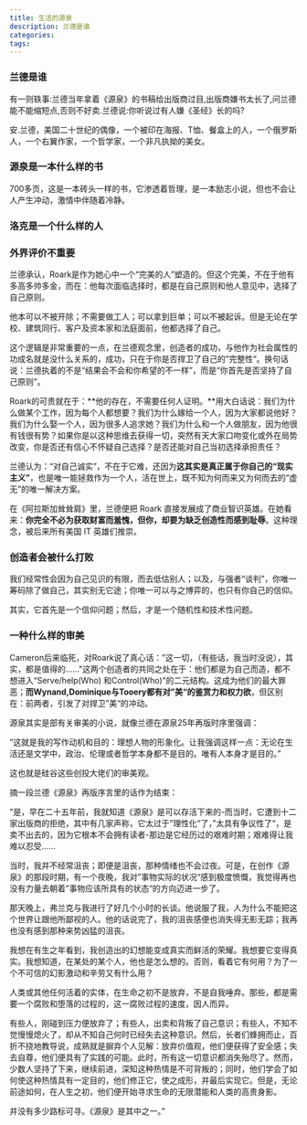 ```yaml
---
title: 生活的源泉
description: 兰德是谁
categories:
tags:
---
```


### 兰德是谁

有一则轶事:兰德当年拿着《源泉》的书稿给出版商过目,出版商嫌书太长了,问兰德能不能缩短点,否则不好卖.兰德说:你听说过有人嫌《圣经》长的吗?

安.兰德，美国二十世纪的偶像，一个被印在海报、T恤、餐盒上的人，一个俄罗斯人，一个右翼作家，一个哲学家，一个非凡执拗的美女。



### 源泉是一本什么样的书

700多页，这是一本砖头一样的书，它渗透着哲理，是一本励志小说，但也不会让人产生冲动，激情中伴随着冷静。



### 洛克是一个什么样的人





### 外界评价不重要

兰德承认，Roark是作为她心中一个“完美的人”塑造的。但这个完美，不在于他有多高多帅多金，而在：他每次面临选择时，都是在自己原则和他人意见中，选择了自己原则。

他本可以不被开除；不需要做工人；可以拿到巨单；可以不被起诉。但是无论在学校、建筑同行、客户及资本家和法庭面前，他都选择了自己。

这个逻辑是非常重要的一点，在兰德观念里，创造者的成功，与他作为社会属性的功成名就是没什么关系的，成功，只在于你是否捍卫了自己的”完整性“。换句话说：兰德执着的不是“结果会不会和你希望的不一样”，而是“你首先是否坚持了自己原则”。

Roark的可贵就在于：**他的存在，不需要任何人证明。**用大白话说：我们为什么做某个工作，因为每个人都想要？我们为什么嫁给一个人，因为大家都说他好？我们为什么娶一个人，因为很多人追求她？我们为什么和一个人做朋友，因为他很有钱很有势？如果你是以这种思维去获得一切，突然有天大家口吻变化或外在局势改变，你是否还有信心不怀疑自己选择？是否还能对自己当初选择承担责任？

兰德认为：“对自己诚实”，不在于它难，还因为**这其实是真正属于你自己的“现实主义”**，也是唯一能拯救作为一个人，活在世上，既不知为何而来又为何而去的“虚无”的唯一解决方案。

在《阿拉斯加耸耸肩》里，兰德便把 Roark 直接发展成了商业智识英雄。在她看来：**你完全不必为获取财富而羞愧，但你，却要为缺乏创造性而感到耻辱**。这种理念，被后来所有美国 IT 英雄们推崇。

### 创造者会被什么打败

我们经常性会因为自己见识的有限，而去低估别人；以及，与强者“谈判”，你唯一筹码除了做自己，其实别无它途；你唯一可以与之博弈的，也只有你自己的信仰。

其实，它首先是一个信仰问题；然后，才是一个随机性和技术性问题。



### 一种什么样的审美

Cameron后来临死，对Roark说了真心话：”这一切，（有些话，我当时没说），其实，都是值得的……"这两个创造者的共同之处在于：他们都是为自己而造，都不想进入“Serve/help(Who) 和Control(Who)"的二元结构。这成为他们的最大罪恶；**而Wynand,Dominique与Tooery都有对”美“的鉴赏力和权力欲**，但区别在：前两者，引发了对捍卫”美“的冲动。

源泉其实是部有关审美的小说，就像兰德在源泉25年再版时序里强调：

”这就是我的写作动机和目的：理想人物的形象化。让我强调这样一点：无论在生活还是文学中，政治、伦理或者哲学本身都不是目的。唯有人本身才是目的。”

这也就是硅谷这些创投大佬们的审美观。

摘一段兰德《源泉》再版序言里的话作为结束：

“是，早在二十五年前，我就知道《源泉》是可以存活下来的-而当时，它遭到十二家出版商的拒绝，其中有几家声称，它太过于”理性化“了，”太具有争议性了“，是卖不出去的，因为它根本不会拥有读者-那边是它经历过的艰难时期；艰难得让我难以忍受......

当时，我并不经常沮丧；即便是沮丧，那种情绪也不会过夜。可是，在创作《源泉》的那段时期，有一个夜晚，我对”事物实际的状况“感到极度愤慨，我觉得再也没有力量去朝着”事物应该所具有的状态“的方向迈进一步了。

那天晚上，弗兰克与我进行了好几个小时的长谈。他说服了我，人为什么不能把这个世界让跟他所鄙视的人。他的话说完了，我的沮丧感便也消失得无影无踪；我再也没有感到那种来势凶猛的沮丧。

我想在有生之年看到，我创造出的幻想能变成真实而鲜活的荣耀。我想要它变得真实。我想知道，在某处的某个人，他也是怎么想的。否则，看着它有何用？为了一个不可信的幻影激动和辛劳又有什么用？

人类或其他任何活着的实体，在生命之初不是放弃，不是自我唾弃。那些，都是需要一个腐败和堕落的过程的，这一腐败过程的速度，因人而异。

有些人，刚碰到压力便放弃了；有些人，出卖和背叛了自己意识；有些人，不知不觉慢慢熄火了，却从不知自己何时已经失去这种意识。然后，长者们蜂拥而止，百折不挠地教导说，成熟就是摒弃个人见解：放弃价值观，他们便获得了安全感；失去自尊，他们便具有了实践的可能。此时，所有这一切意识都消失殆尽了。然而，少数人坚持了下来，继续前进，深知这种热情是不可背叛的；同时，他们学会了如何使这种热情具有一定目的，他们修正它，使之成形，并最后实现它。但是，无论前途如何，在人生之初，他们便开始寻求生命的无限潜能和人类的高贵身影。

并没有多少路标可寻。《源泉》是其中之一。”

